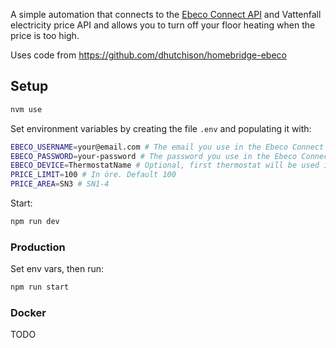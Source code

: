 A simple automation that connects to the [Ebeco Connect API](https://www.ebeco.com/guidance/guides/ebeco-open-api) and Vattenfall electricity price API and allows you to turn off your floor heating when the price is too high.

Uses code from https://github.com/dhutchison/homebridge-ebeco

## Setup

```bash
nvm use
```

Set environment variables by creating the file `.env` and populating it with:

```bash
EBECO_USERNAME=your@email.com # The email you use in the Ebeco Connect app
EBECO_PASSWORD=your-password # The password you use in the Ebeco Connect app
EBECO_DEVICE=ThermostatName # Optional, first thermostat will be used if not set
PRICE_LIMIT=100 # In öre. Default 100
PRICE_AREA=SN3 # SN1-4
```

Start:

```bash
npm run dev
```

### Production

Set env vars, then run:

```bash
npm run start
```

### Docker

TODO